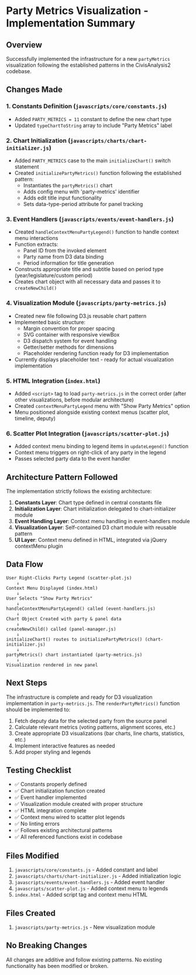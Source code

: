 # Party Metrics Visualization - Implementation Summary

## Overview
Successfully implemented the infrastructure for a new `partyMetrics` visualization following the established patterns in the CivisAnalysis2 codebase.

## Changes Made

### 1. Constants Definition (`javascripts/core/constants.js`)
- Added `PARTY_METRICS = 11` constant to define the new chart type
- Updated `typeChartToString` array to include "Party Metrics" label

### 2. Chart Initialization (`javascripts/charts/chart-initializer.js`)
- Added `PARTY_METRICS` case to the main `initializeChart()` switch statement
- Created `initializePartyMetrics()` function following the established pattern:
  - Instantiates the `partyMetrics()` chart
  - Adds config menu with 'party-metrics' identifier
  - Adds edit title input functionality
  - Sets data-type-period attribute for panel tracking

### 3. Event Handlers (`javascripts/events/event-handlers.js`)
- Created `handleContextMenuPartyLegend()` function to handle context menu interactions
- Function extracts:
  - Panel ID from the invoked element
  - Party name from D3 data binding
  - Period information for title generation
- Constructs appropriate title and subtitle based on period type (year/legislature/custom period)
- Creates chart object with all necessary data and passes it to `createNewChild()`

### 4. Visualization Module (`javascripts/party-metrics.js`)
- Created new file following D3.js reusable chart pattern
- Implemented basic structure:
  - Margin convention for proper spacing
  - SVG container with responsive viewBox
  - D3 dispatch system for event handling
  - Getter/setter methods for dimensions
  - Placeholder rendering function ready for D3 implementation
- Currently displays placeholder text - ready for actual visualization implementation

### 5. HTML Integration (`index.html`)
- Added `<script>` tag to load `party-metrics.js` in the correct order (after other visualizations, before modular architecture)
- Created `contextMenuPartyLegend` menu with "Show Party Metrics" option
- Menu positioned alongside existing context menus (scatter plot, timeline, deputy)

### 6. Scatter Plot Integration (`javascripts/scatter-plot.js`)
- Added context menu binding to legend items in `updateLegend()` function
- Context menu triggers on right-click of any party in the legend
- Passes selected party data to the event handler

## Architecture Pattern Followed

The implementation strictly follows the existing architecture:

1. **Constants Layer**: Chart type defined in central constants file
2. **Initialization Layer**: Chart initialization delegated to chart-initializer module
3. **Event Handling Layer**: Context menu handling in event-handlers module
4. **Visualization Layer**: Self-contained D3 chart module with reusable pattern
5. **UI Layer**: Context menu defined in HTML, integrated via jQuery contextMenu plugin

## Data Flow

```
User Right-Clicks Party Legend (scatter-plot.js)
    ↓
Context Menu Displayed (index.html)
    ↓
User Selects "Show Party Metrics"
    ↓
handleContextMenuPartyLegend() called (event-handlers.js)
    ↓
Chart Object Created with party & panel data
    ↓
createNewChild() called (panel-manager.js)
    ↓
initializeChart() routes to initializePartyMetrics() (chart-initializer.js)
    ↓
partyMetrics() chart instantiated (party-metrics.js)
    ↓
Visualization rendered in new panel
```

## Next Steps

The infrastructure is complete and ready for D3 visualization implementation in `party-metrics.js`. The `renderPartyMetrics()` function should be implemented to:

1. Fetch deputy data for the selected party from the source panel
2. Calculate relevant metrics (voting patterns, alignment scores, etc.)
3. Create appropriate D3 visualizations (bar charts, line charts, statistics, etc.)
4. Implement interactive features as needed
5. Add proper styling and legends

## Testing Checklist

- ✅ Constants properly defined
- ✅ Chart initialization function created
- ✅ Event handler implemented
- ✅ Visualization module created with proper structure
- ✅ HTML integration complete
- ✅ Context menu wired to scatter plot legends
- ✅ No linting errors
- ✅ Follows existing architectural patterns
- ✅ All referenced functions exist in codebase

## Files Modified

1. `javascripts/core/constants.js` - Added constant and label
2. `javascripts/charts/chart-initializer.js` - Added initialization logic
3. `javascripts/events/event-handlers.js` - Added event handler
4. `javascripts/scatter-plot.js` - Added context menu to legends
5. `index.html` - Added script tag and context menu HTML

## Files Created

1. `javascripts/party-metrics.js` - New visualization module

## No Breaking Changes

All changes are additive and follow existing patterns. No existing functionality has been modified or broken.

